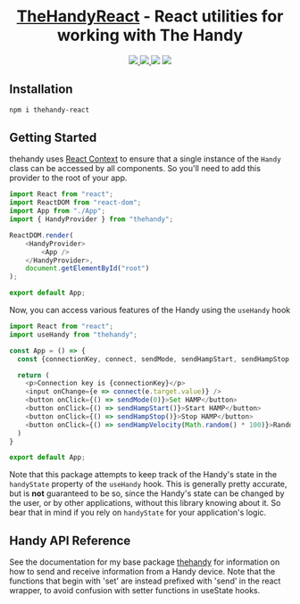 <h1 align="center">
  <a href='https://github.com/defucilis/thehandy-react'>TheHandyReact</a> - React utilities for working with The Handy
</h1>

<p align="center">
  <a href='https://www.npmjs.com/package/thehandy-react'>
      <img src="https://img.shields.io/npm/v/thehandy-react.svg" />
  </a>
  <a href='https://simple.wikipedia.org/wiki/MIT_License'>
      <img src="https://img.shields.io/badge/license-MIT-lightgrey" />
  </a>
  <img src="https://img.shields.io/bundlephobia/minzip/thehandy-react" />
  <img src="https://img.shields.io/npm/dw/thehandy-react" />
</p>

## Installation

```sh
npm i thehandy-react
```

## Getting Started

thehandy uses [React Context](https://reactjs.org/docs/context.html) to ensure that a single instance of the `Handy` class can be accessed by all components. So you'll need to add this provider to the root of your app.

```js
import React from "react";
import ReactDOM from "react-dom";
import App from "./App";
import { HandyProvider } from "thehandy";

ReactDOM.render(
    <HandyProvider>
        <App />
    </HandyProvider>,
    document.getElementById("root")
);

export default App;
```

Now, you can access various features of the Handy using the `useHandy` hook

```js
import React from "react";
import useHandy from "thehandy";

const App = () => {
  const {connectionKey, connect, sendMode, sendHampStart, sendHampStop, sendHampVelocity} = useHandy();

  return (
    <p>Connection key is {connectionKey}</p>
    <input onChange={e => connect(e.target.value)} />
    <button onClick={() => sendMode(0)}>Set HAMP</button>
    <button onClick={() => sendHampStart()}>Start HAMP</button>
    <button onClick={() => sendHampStop()}>Stop HAMP</button>
    <button onClick={() => sendHampVelocity(Math.random() * 100)}>Randomize Speed</button>
  )
}

export default App;
```

Note that this package attempts to keep track of the Handy's state in the `handyState` property of the `useHandy` hook. This is generally pretty accurate,
but is **not** guaranteed to be so, since the Handy's state can be changed by the user, or by other applications, without this library knowing about it.
So bear that in mind if you rely on `handyState` for your application's logic.

## Handy API Reference

See the documentation for my base package [thehandy](https://github.com/defucilis/thehandy) for information on how to send and receive information from a Handy device. Note that the functions that begin with 'set' are instead prefixed with 'send' in the react wrapper, to avoid confusion with setter functions in useState hooks.

